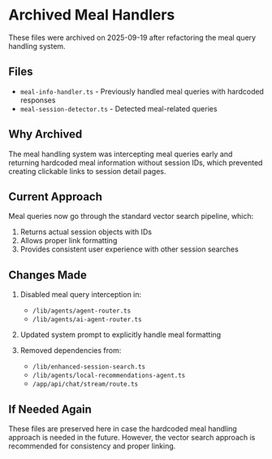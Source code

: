 # Archived Meal Handlers

These files were archived on 2025-09-19 after refactoring the meal query handling system.

## Files
- `meal-info-handler.ts` - Previously handled meal queries with hardcoded responses
- `meal-session-detector.ts` - Detected meal-related queries

## Why Archived

The meal handling system was intercepting meal queries early and returning hardcoded meal information without session IDs, which prevented creating clickable links to session detail pages.

## Current Approach

Meal queries now go through the standard vector search pipeline, which:
1. Returns actual session objects with IDs
2. Allows proper link formatting
3. Provides consistent user experience with other session searches

## Changes Made

1. Disabled meal query interception in:
   - `/lib/agents/agent-router.ts`
   - `/lib/agents/ai-agent-router.ts`

2. Updated system prompt to explicitly handle meal formatting

3. Removed dependencies from:
   - `/lib/enhanced-session-search.ts`
   - `/lib/agents/local-recommendations-agent.ts`
   - `/app/api/chat/stream/route.ts`

## If Needed Again

These files are preserved here in case the hardcoded meal handling approach is needed in the future. However, the vector search approach is recommended for consistency and proper linking.